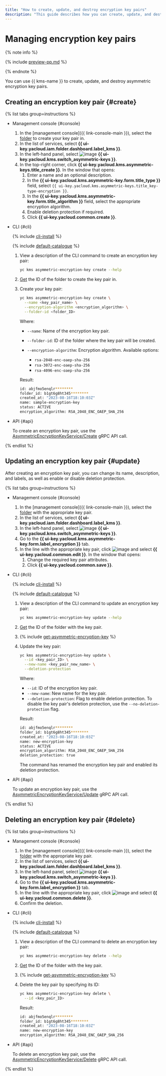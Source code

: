 ```yaml
---
title: "How to create, update, and destroy encryption key pairs"
description: "This guide describes how you can create, update, and destroy encryption key pairs."
---
```


# Managing encryption key pairs

{% note info %}

{% include [preview-pp.md](../../_includes/preview-pp.md) %}

{% endnote %}

You can use {{ kms-name }} to create, update, and destroy asymmetric encryption key pairs.

## Creating an encryption key pair {#create}

{% list tabs group=instructions %}

- Management console {#console}

  1. In the [management console]({{ link-console-main }}), select the [folder](../../resource-manager/concepts/resources-hierarchy.md#folder) to create your key pair in.
  1. In the list of services, select **{{ ui-key.yacloud.iam.folder.dashboard.label_kms }}**.
  1. In the left-hand panel, select ![image](../../_assets/kms/asymmetric-key.svg) **{{ ui-key.yacloud.kms.switch_asymmetric-keys }}**.
  1. In the top-right corner, click **{{ ui-key.yacloud.kms.asymmetric-keys.title_create }}**. In the window that opens:
      1. Enter a name and an optional description.
      1. In the **{{ ui-key.yacloud.kms.asymmetric-key.form.title_type }}** field, select `{{ ui-key.yacloud.kms.asymmetric-keys.title_key-type-encryption }}`.
      1. In the **{{ ui-key.yacloud.kms.asymmetric-key.form.title_algorithm }}** field, select the appropriate encryption algorithm.
      1. Enable deletion protection if required.
      1. Click **{{ ui-key.yacloud.common.create }}**.

- CLI {#cli}

  {% include [cli-install](../../_includes/cli-install.md) %}

  {% include [default-catalogue](../../_includes/default-catalogue.md) %}

  1. View a description of the CLI command to create an encryption key pair:

      ```bash
      yc kms asymmetric-encryption-key create --help
      ```

  1. [Get](../../resource-manager/operations/folder/get-id.md) the ID of the folder to create the key pair in.

  1. Create your key pair:

      ```bash
      yc kms asymmetric-encryption-key create \
        --name <key_pair_name> \
        --encryption-algorithm <encryption_algorithm> \
        --folder-id <folder_ID>
      ```

      Where:
      * `--name`: Name of the encryption key pair.
      * `--folder-id`: ID of the folder where the key pair will be created.
      * `--encryption-algorithm`: Encryption algorithm. Available options:

          * `rsa-2048-enc-oaep-sha-256`
          * `rsa-3072-enc-oaep-sha-256`
          * `rsa-4096-enc-oaep-sha-256`

      Result:

      ```bash
      id: abjfmo5enqlr********
      folder_id: b1gt6g8ht345********
      created_at: "2023-08-16T18:10:03Z"
      name: sample-encryption-key
      status: ACTIVE
      encryption_algorithm: RSA_2048_ENC_OAEP_SHA_256
      ```

- API {#api}

  To create an encryption key pair, use the [AsymmetricEncryptionKeyService/Create](../api-ref/grpc/asymmetric_encryption_key_service.md#Create) gRPC API call.

{% endlist %}

## Updating an encryption key pair {#update}

After creating an encryption key pair, you can change its name, description, and labels, as well as enable or disable deletion protection.

{% list tabs group=instructions %}

- Management console {#console}

  1. In the [management console]({{ link-console-main }}), select the [folder](../../resource-manager/concepts/resources-hierarchy.md#folder) with the appropriate key pair.
  1. In the list of services, select **{{ ui-key.yacloud.iam.folder.dashboard.label_kms }}**.
  1. In the left-hand panel, select ![image](../../_assets/kms/asymmetric-key.svg) **{{ ui-key.yacloud.kms.switch_asymmetric-keys }}**.
  1. Go to the **{{ ui-key.yacloud.kms.asymmetric-key.form.label_encryption }}** tab.
  1. In the line with the appropriate key pair, click ![image](../../_assets/console-icons/ellipsis.svg) and select **{{ ui-key.yacloud.common.edit }}**. In the window that opens:
      1. Change the required key pair attributes.
      1. Click **{{ ui-key.yacloud.common.save }}**.

- CLI {#cli}

  {% include [cli-install](../../_includes/cli-install.md) %}

  {% include [default-catalogue](../../_includes/default-catalogue.md) %}

  1. View a description of the CLI command to update an encryption key pair:

      ```bash
      yc kms asymmetric-encryption-key update --help
      ```

  1. [Get](../../resource-manager/operations/folder/get-id.md) the ID of the folder with the key pair.

  1. {% include [get-asymmetric-encryption-key](../../_includes/kms/get-a-encryption-key.md) %}

  1. Update the key pair:

      ```bash
      yc kms asymmetric-encryption-key update \
        --id <key_pair_ID> \
        --new-name <key_pair_new_name> \
        --deletion-protection
      ```

      Where:
      * `--id`: ID of the encryption key pair.
      * `--new-name`: New name for the key pair.
      * `--deletion-protection`: Flag to enable deletion protection. To disable the key pair's deletion protection, use the `--no-deletion-protection` flag.

      Result:

      ```bash
      id: abjfmo5enqlr********
      folder_id: b1gt6g8ht345********
      created_at: "2023-08-16T18:10:03Z"
      name: new-encryption-key
      status: ACTIVE
      encryption_algorithm: RSA_2048_ENC_OAEP_SHA_256
      deletion_protection: true
      ```

      The command has renamed the encryption key pair and enabled its deletion protection.

- API {#api}

  To update an encryption key pair, use the [AsymmetricEncryptionKeyService/Update](../api-ref/grpc/asymmetric_encryption_key_service.md#Update) gRPC API call.

{% endlist %}

## Deleting an encryption key pair {#delete}

{% list tabs group=instructions %}

- Management console {#console}

  1. In the [management console]({{ link-console-main }}), select the [folder](../../resource-manager/concepts/resources-hierarchy.md#folder) with the appropriate key pair.
  1. In the list of services, select **{{ ui-key.yacloud.iam.folder.dashboard.label_kms }}**.
  1. In the left-hand panel, select ![image](../../_assets/kms/asymmetric-key.svg) **{{ ui-key.yacloud.kms.switch_asymmetric-keys }}**.
  1. Go to the **{{ ui-key.yacloud.kms.asymmetric-key.form.label_encryption }}** tab.
  1. In the line with the appropriate key pair, click ![image](../../_assets/console-icons/ellipsis.svg) and select **{{ ui-key.yacloud.common.delete }}**.
  1. Confirm the deletion.

- CLI {#cli}

  {% include [cli-install](../../_includes/cli-install.md) %}

  {% include [default-catalogue](../../_includes/default-catalogue.md) %}

  1. View a description of the CLI command to delete an encryption key pair:

      ```bash
      yc kms asymmetric-encryption-key delete --help
      ```

  1. [Get](../../resource-manager/operations/folder/get-id.md) the ID of the folder with the key pair.

  1. {% include [get-asymmetric-encryption-key](../../_includes/kms/get-a-encryption-key.md) %}

  1. Delete the key pair by specifying its ID:

      ```bash
      yc kms asymmetric-encryption-key delete \
        --id <key_pair_ID>
      ```

      Result:

      ```bash
      id: abjfmo5enqlr********
      folder_id: b1gt6g8ht345********
      created_at: "2023-08-16T18:10:03Z"
      name: new-encryption-key
      encryption_algorithm: RSA_2048_ENC_OAEP_SHA_256
      ```

- API {#api}

  To delete an encryption key pair, use the [AsymmetricEncryptionKeyService/Delete](../api-ref/grpc/asymmetric_encryption_key_service.md#Delete) gRPC API call.

{% endlist %}